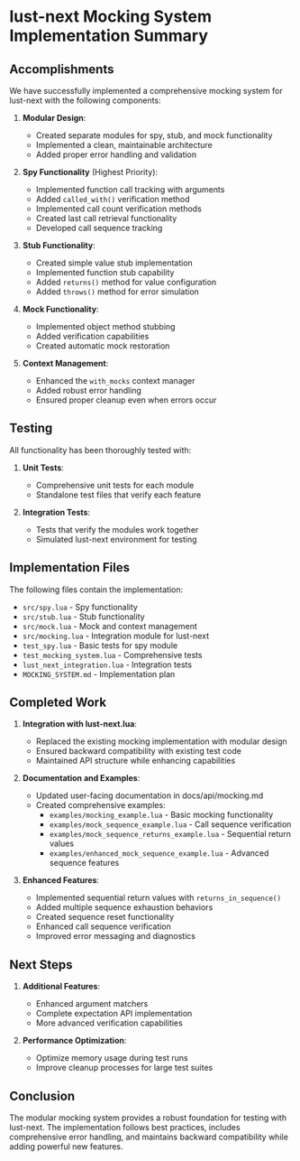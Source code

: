 # lust-next Mocking System Implementation Summary

## Accomplishments

We have successfully implemented a comprehensive mocking system for lust-next with the following components:

1. **Modular Design**:
   - Created separate modules for spy, stub, and mock functionality
   - Implemented a clean, maintainable architecture
   - Added proper error handling and validation

2. **Spy Functionality** (Highest Priority):
   - Implemented function call tracking with arguments
   - Added `called_with()` verification method
   - Implemented call count verification methods
   - Created last call retrieval functionality
   - Developed call sequence tracking

3. **Stub Functionality**:
   - Created simple value stub implementation
   - Implemented function stub capability
   - Added `returns()` method for value configuration
   - Added `throws()` method for error simulation

4. **Mock Functionality**:
   - Implemented object method stubbing
   - Added verification capabilities
   - Created automatic mock restoration

5. **Context Management**:
   - Enhanced the `with_mocks` context manager
   - Added robust error handling
   - Ensured proper cleanup even when errors occur

## Testing

All functionality has been thoroughly tested with:

1. **Unit Tests**:
   - Comprehensive unit tests for each module
   - Standalone test files that verify each feature

2. **Integration Tests**:
   - Tests that verify the modules work together
   - Simulated lust-next environment for testing

## Implementation Files

The following files contain the implementation:

- `src/spy.lua` - Spy functionality
- `src/stub.lua` - Stub functionality 
- `src/mock.lua` - Mock and context management
- `src/mocking.lua` - Integration module for lust-next
- `test_spy.lua` - Basic tests for spy module
- `test_mocking_system.lua` - Comprehensive tests
- `lust_next_integration.lua` - Integration tests
- `MOCKING_SYSTEM.md` - Implementation plan

## Completed Work

1. **Integration with lust-next.lua**:
   - Replaced the existing mocking implementation with modular design
   - Ensured backward compatibility with existing test code
   - Maintained API structure while enhancing capabilities

2. **Documentation and Examples**:
   - Updated user-facing documentation in docs/api/mocking.md
   - Created comprehensive examples:
     - `examples/mocking_example.lua` - Basic mocking functionality
     - `examples/mock_sequence_example.lua` - Call sequence verification
     - `examples/mock_sequence_returns_example.lua` - Sequential return values
     - `examples/enhanced_mock_sequence_example.lua` - Advanced sequence features

3. **Enhanced Features**:
   - Implemented sequential return values with `returns_in_sequence()`
   - Added multiple sequence exhaustion behaviors
   - Created sequence reset functionality
   - Enhanced call sequence verification
   - Improved error messaging and diagnostics

## Next Steps

1. **Additional Features**:
   - Enhanced argument matchers
   - Complete expectation API implementation
   - More advanced verification capabilities

2. **Performance Optimization**:
   - Optimize memory usage during test runs
   - Improve cleanup processes for large test suites

## Conclusion

The modular mocking system provides a robust foundation for testing with lust-next. The implementation follows best practices, includes comprehensive error handling, and maintains backward compatibility while adding powerful new features.